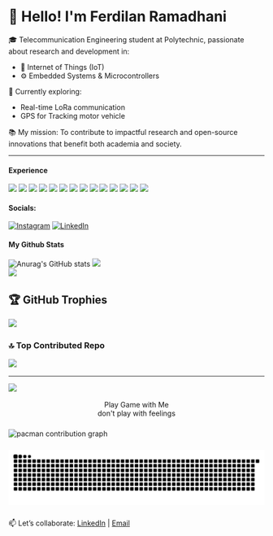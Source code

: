 # 👋 Hello! I'm Ferdilan Ramadhani 


🎓 Telecommunication Engineering student at Polytechnic, passionate about research and development in:
- 📡 Internet of Things (IoT)
- ⚙️ Embedded Systems & Microcontrollers

🚀 Currently exploring:
- Real-time LoRa communication
- GPS for Tracking motor vehicle

📚 My mission: To contribute to impactful research and open-source innovations that benefit both academia and society.

---
#### Experience
<img src="https://img.shields.io/badge/C-00599C?style=for-the-badge&logo=c&logoColor=white" /> <img src="https://img.shields.io/badge/C%2B%2B-00599C?style=for-the-badge&logo=c%2B%2B&logoColor=white" /> <img src="https://img.shields.io/badge/Delphi-B22222?style=for-the-badge&logo=delphi&logoColor=white" /> <img src="https://img.shields.io/badge/HTML5-E34F26?style=for-the-badge&logo=html5&logoColor=white" /> <img src="https://img.shields.io/badge/JavaScript-323330?style=for-the-badge&logo=javascript&logoColor=F7DF1E" /> <img src="https://img.shields.io/badge/json-5E5C5C?style=for-the-badge&logo=json&logoColor=white" /> <img src="https://img.shields.io/badge/Kotlin-B125EA?style=for-the-badge&logo=kotlin&logoColor=white" /> <img src="https://img.shields.io/badge/Leaflet-199900?style=for-the-badge&logo=Leaflet&logoColor=white" /> <img src="https://img.shields.io/badge/PHP-777BB4?style=for-the-badge&logo=php&logoColor=white" /> <img src="https://img.shields.io/badge/Python-FFD43B?style=for-the-badge&logo=python&logoColor=blue" /> <img src="https://img.shields.io/badge/MySQL-005C84?style=for-the-badge&logo=mysql&logoColor=white" /> <img src="https://img.shields.io/badge/phpmyadmin-6C78AF?style=for-the-badge&logo=phpmyadmin&logoColor=white" /> <img src="https://img.shields.io/badge/rabbitmq-%23FF6600.svg?&style=for-the-badge&logo=rabbitmq&logoColor=white" /> <img src="https://img.shields.io/badge/Wireshark-1679A7?style=for-the-badge&logo=Wireshark&logoColor=white" />



#### Socials:
[![Instagram](https://img.shields.io/badge/Instagram-%23E4405F.svg?logo=Instagram&logoColor=white)](https://instagram.com/fdrmdh_) [![LinkedIn](https://img.shields.io/badge/LinkedIn-%230077B5.svg?logo=linkedin&logoColor=white)](https://linkedin.com/in/ferdilan/) 


#### My Github Stats
![Anurag's GitHub stats](https://github-readme-stats.vercel.app/api?username=ferdilan&show_icons=true)
![](https://nirzak-streak-stats.vercel.app/?user=ferdilan&theme=light&hide_border=false)<br/>
![](https://github-readme-stats.vercel.app/api/top-langs/?username=ferdilan&theme=light&hide_border=false&include_all_commits=true&count_private=true&layout=compact)


## 🏆 GitHub Trophies
![](https://github-profile-trophy.vercel.app/?username=ferdilan&theme=radical&no-frame=false&no-bg=false&margin-w=4)

### 🔝 Top Contributed Repo
![](https://github-contributor-stats.vercel.app/api?username=ferdilan&limit=5&theme=dark&combine_all_yearly_contributions=true)

----
[![](https://visitcount.itsvg.in/api?id=ferdilan&icon=0&color=0)](https://visitcount.itsvg.in)


<p align="center">Play Game with Me<br>don't play with feelings</p>

###

<picture>
  <source media="(prefers-color-scheme: dark)" srcset="https://raw.githubusercontent.com/ferdilan/ferdilan/output/pacman-contribution-graph-dark.svg">
  <source media="(prefers-color-scheme: light)" srcset="https://raw.githubusercontent.com/ferdilan/ferdilan/output/pacman-contribution-graph.svg">
  <img alt="pacman contribution graph" src="https://raw.githubusercontent.com/ferdilan/ferdilan/output/pacman-contribution-graph.svg">
</picture>

###

<img src="https://raw.githubusercontent.com/ferdilan/ferdilan/output/snake.svg" alt="Snake animation" />

###

📫 Let’s collaborate: [LinkedIn](https://linkedin.com/in/ferdilan) | [Email](mailto:ferdilanramadhani@gmail.com)











